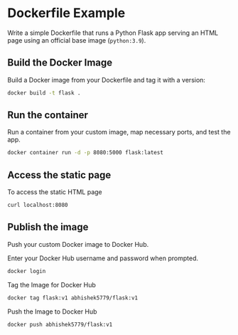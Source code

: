 # Dockerfile Example

Write a simple Dockerfile that runs a Python Flask app serving an HTML page using an official base image (`python:3.9`).

## Build the Docker Image

Build a Docker image from your Dockerfile and tag it with a version:

```bash
docker build -t flask .
```
## Run the container

Run a container from your custom image, map necessary ports, and test the app.

```bash
docker container run -d -p 8080:5000 flask:latest
```

## Access the static page

To access the static HTML page

```bash
curl localhost:8080
```
## Publish the image

Push your custom Docker image to Docker Hub.

Enter your Docker Hub username and password when prompted.
```bash
docker login
```

Tag the Image for Docker Hub
```bash
docker tag flask:v1 abhishek5779/flask:v1
```

Push the Image to Docker Hub
```bash
docker push abhishek5779/flask:v1
```